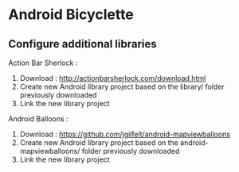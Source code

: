 Android Bicyclette
==================

Configure additional libraries
------------------------------

Action Bar Sherlock :

1. Download : http://actionbarsherlock.com/download.html
2. Create new Android library project based on the library/ folder previously downloaded
3. Link the new library project


Android Balloons :

1. Download : https://github.com/jgilfelt/android-mapviewballoons
2. Create new Android library project based on the android-mapviewballoons/ folder previously downloaded
3. Link the new library project


